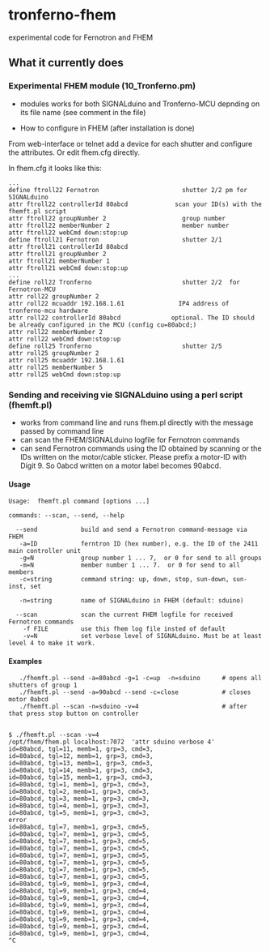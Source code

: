# tronferno-fhem
experimental code for Fernotron and FHEM

## What it currently does

### Experimental FHEM module  (10_Tronferno.pm)

* modules works for both SIGNALduino and Tronferno-MCU depnding on its file name (see comment in the file)

* How to configure in FHEM (after installation is done)

From web-interface or telnet add a device for each shutter and configure the attributes.  Or edit fhem.cfg directly.

In  fhem.cfg it looks like this:

```
...
define ftroll22 Fernotron                       shutter 2/2 pm for SIGNALduino
attr ftroll22 controllerId 80abcd             scan your ID(s) with the fhemft.pl script
attr ftroll22 groupNumber 2                     group number
attr ftroll22 memberNumber 2                    member number
attr ftroll22 webCmd down:stop:up
define ftroll21 Fernotron                       shutter 2/1
attr ftroll21 controllerId 80abcd
attr ftroll21 groupNumber 2
attr ftroll21 memberNumber 1
attr ftroll21 webCmd down:stop:up
...
define roll22 Tronferno                         shutter 2/2  for Fernotron-MCU
attr roll22 groupNumber 2
attr roll22 mcuaddr 192.168.1.61               IP4 address of tronferno-mcu hardware 
attr roll22 controllerId 80abcd              optional. The ID should be already configured in the MCU (config cu=80abcd;) 
attr roll22 memberNumber 2
attr roll22 webCmd down:stop:up
define roll25 Tronferno                         shutter 2/5
attr roll25 groupNumber 2
attr roll25 mcuaddr 192.168.1.61
attr roll25 memberNumber 5
attr roll25 webCmd down:stop:up
```


### Sending and receiving vie SIGNALduino using a perl script (fhemft.pl)

* works from command line and runs fhem.pl directly with the message passed by command line
* can scan the FHEM/SIGNALduino logfile for Fernotron commands
* can send Fernotron commands using the ID obtained by scanning or the IDs written on the motor/cable sticker.  Please prefix a motor-ID with Digit 9. So 0abcd written on a motor label becomes 90abcd.


#### Usage
```
Usage:  fhemft.pl command [options ...]

commands: --scan, --send, --help

  --send            build and send a Fernotron command-message via FHEM
   -a=ID            ferntron ID (hex number), e.g. the ID of the 2411 main controller unit
   -g=N             group number 1 ... 7,  or 0 for send to all groups
   -m=N             member number 1 ... 7.  or 0 for send to all members
   -c=string        command string: up, down, stop, sun-down, sun-inst, set

   -n=string        name of SIGNALduino in FHEM (default: sduino)

  --scan            scan the current FHEM logfile for received Fernotron commands
    -f FILE         use this fhem log file insted of default
    -v=N            set verbose level of SIGNALduino. Must be at least level 4 to make it work.
```


#### Examples
```
   ./fhemft.pl --send -a=80abcd -g=1 -c=up  -n=sduino      # opens all shutters of group 1
   ./fhemft.pl --send -a=90abcd --send -c=close            # closes motor 0abcd
   ./fhemft.pl --scan -n=sduino -v=4                       # after that press stop button on controller
```


```

$ ./fhemft.pl --scan -v=4
/opt/fhem/fhem.pl localhost:7072  'attr sduino verbose 4'
id=80abcd, tgl=11, memb=1, grp=3, cmd=3,  
id=80abcd, tgl=12, memb=1, grp=3, cmd=3,  
id=80abcd, tgl=13, memb=1, grp=3, cmd=3,  
id=80abcd, tgl=14, memb=1, grp=3, cmd=3,  
id=80abcd, tgl=15, memb=1, grp=3, cmd=3,  
id=80abcd, tgl=1, memb=1, grp=3, cmd=3,  
id=80abcd, tgl=2, memb=1, grp=3, cmd=3,  
id=80abcd, tgl=3, memb=1, grp=3, cmd=3,  
id=80abcd, tgl=4, memb=1, grp=3, cmd=3,  
id=80abcd, tgl=5, memb=1, grp=3, cmd=3,  
error
id=80abcd, tgl=7, memb=1, grp=3, cmd=5,  
id=80abcd, tgl=7, memb=1, grp=3, cmd=5,  
id=80abcd, tgl=7, memb=1, grp=3, cmd=5,  
id=80abcd, tgl=7, memb=1, grp=3, cmd=5,  
id=80abcd, tgl=7, memb=1, grp=3, cmd=5,  
id=80abcd, tgl=7, memb=1, grp=3, cmd=5,  
id=80abcd, tgl=7, memb=1, grp=3, cmd=5,  
id=80abcd, tgl=7, memb=1, grp=3, cmd=5,  
id=80abcd, tgl=9, memb=1, grp=3, cmd=4,  
id=80abcd, tgl=9, memb=1, grp=3, cmd=4,  
id=80abcd, tgl=9, memb=1, grp=3, cmd=4,  
id=80abcd, tgl=9, memb=1, grp=3, cmd=4,  
id=80abcd, tgl=9, memb=1, grp=3, cmd=4,  
id=80abcd, tgl=9, memb=1, grp=3, cmd=4,  
id=80abcd, tgl=9, memb=1, grp=3, cmd=4,  
id=80abcd, tgl=9, memb=1, grp=3, cmd=4,  
^C
```

